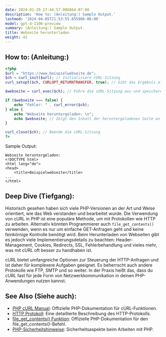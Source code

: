 ```yaml
---
date: 2024-01-20 17:44:57.086864-07:00
description: 'How to: (Anleitung:) Sample Output.'
lastmod: '2024-04-05T21:53:55.855906-06:00'
model: gpt-4-1106-preview
summary: (Anleitung:) Sample Output.
title: Webseite herunterladen
weight: 42
---
```


## How to: (Anleitung:)
```PHP
<?php
$url = "https://www.beispielwebseite.de";
$ch = curl_init($url); // Initialisiere cURL-Sitzung
curl_setopt($ch, CURLOPT_RETURNTRANSFER, true); // Gibt das Ergebnis als String zurück

$webseite = curl_exec($ch); // Führe die cURL-Sitzung aus und speichere das Ergebnis

if ($webseite === false) {
    echo "Fehler: " . curl_error($ch);
} else {
    echo "Webseite heruntergeladen: \n";
    echo $webseite; // Zeigt den Inhalt der heruntergeladenen Seite an
}

curl_close($ch); // Beende die cURL-Sitzung
?>
```

Sample Output:
```
Webseite heruntergeladen:
<!DOCTYPE html>
<html lang="de">
<head>
    <title>Beispielwebseite</title>
...
</html>
```

## Deep Dive (Tiefgang):
Historisch gesehen haben sich viele PHP-Versionen an der Art und Weise orientiert, wie das Web verstanden und bearbeitet wurde. Die Verwendung von cURL in PHP ist eine populäre Methode, um mit Protokollen wie HTTP zu arbeiten. Alternativ könnten Programmierer auch `file_get_contents()` verwenden, wenn es nur um einfache GET-Anfragen geht und keine feinkörnige Kontrolle benötigt wird. Beim Herunterladen von Webseiten gibt es jedoch viele Implementierungsdetails zu beachten: Header-Management, Cookies, Redirects, SSL, Fehlerbehandlung und vieles mehr, was mit cURL oft besser zu handhaben ist.

cURL bietet umfangreiche Optionen zur Steuerung der HTTP-Anfragen und ist daher für komplexere Aufgaben geeignet. Es beherrscht auch andere Protokolle wie FTP, SMTP und so weiter. In der Praxis heißt das, dass du cURL fast für jede Form von Netzwerkkommunikation in deinen PHP-Anwendungen nutzen kannst.

## See Also (Siehe auch):
- [PHP cURL Manual](https://www.php.net/manual/de/book.curl.php): Offizielle PHP-Dokumentation für cURL-Funktionen.
- [HTTP Protokoll](https://developer.mozilla.org/de/docs/Web/HTTP): Eine detaillierte Beschreibung des HTTP-Protokolls.
- [file_get_contents() Funktion](https://www.php.net/manual/de/function.file-get-contents.php): Offizielle PHP-Dokumentation für den file_get_contents()-Befehl.
- [PHP-Sicherheitshinweise](https://www.php.net/manual/de/security.php): Sicherheitsaspekte beim Arbeiten mit PHP.
